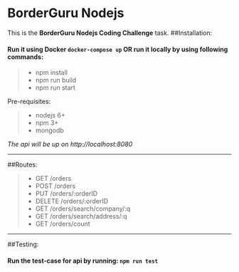 BorderGuru	Nodejs
===================

This is the **BorderGuru	Nodejs Coding Challenge** task.
##Installation:

#### Run it using Docker `docker-compose up` OR run it locally by using following commands:

> - npm install
> - npm run build
> -  npm run start

   Pre-requisites:

> - nodejs 6+
> - npm 3+
> -  mongodb

*The api will be up on http://localhost:8080*

----------

##Routes:

> - GET /orders
> - POST /orders
> - PUT /orders/:orderID
> - DELETE /orders/:orderID
> - GET /orders/search/company/:q
> - GET /orders/search/address/:q
> - GET /orders/count

----------

##Testing:
#### Run the test-case for api by running:  `npm run test` 
